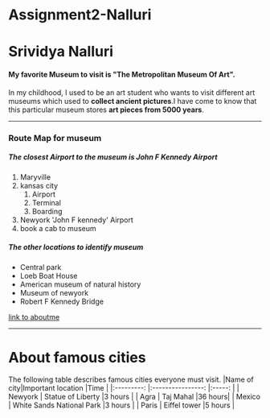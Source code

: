 # Assignment2-Nalluri
# Srividya Nalluri
#### My favorite Museum to visit is "The Metropolitan Museum Of Art".

In my childhood, I used to be an art student who wants to visit different art museums which used to **collect ancient pictures**.I have come to know that this particular museum stores **art pieces from 5000 years**.
*** 
### Route Map for museum
##### The closest Airport to the museum is John F Kennedy Airport
1. Maryville
2. kansas city
    1. Airport
    2. Terminal
    3. Boarding
3. Newyork 'John F kennedy' Airport
4. book a cab to museum

##### The other locations to identify museum
* Central park
* Loeb Boat House
* American museum of natural history
* Museum of newyork
* Robert F Kennedy Bridge

[link to aboutme](AboutMe.md)

***
# About famous cities
The following table describes famous cities everyone must visit.
|Name of city|Important location           |Time    |
|:---------: |:----------------:           |:-----: |
| Newyork    | Statue of Liberty           |3 hours |
| Agra       | Taj Mahal                   |36 hours|
| Mexico     | White Sands National Park   |3 hours |
| Paris      | Eiffel tower                |5 hours |


